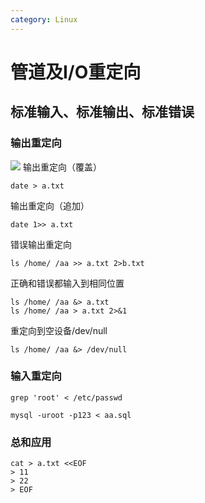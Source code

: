 ```yaml
---
category: Linux
---
```

# 管道及I/O重定向

## 标准输入、标准输出、标准错误

### 输出重定向
![](images/biaozhun.png)
输出重定向（覆盖）
```
date > a.txt
```
输出重定向（追加）
```
date 1>> a.txt
```
错误输出重定向
```
ls /home/ /aa >> a.txt 2>b.txt
```
正确和错误都输入到相同位置
```
ls /home/ /aa &> a.txt 
ls /home/ /aa > a.txt 2>&1 
```
重定向到空设备/dev/null
```
ls /home/ /aa &> /dev/null
```
### 输入重定向
```
grep 'root' < /etc/passwd
```
```
mysql -uroot -p123 < aa.sql
```
### 总和应用
```
cat > a.txt <<EOF
> 11
> 22
> EOF
```


